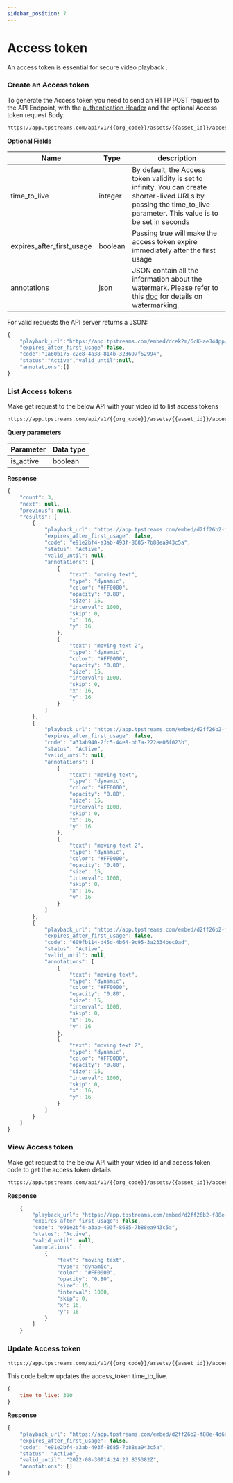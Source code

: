 ```yaml
---
sidebar_position: 7
---
```


# Access token
An access token is essential for secure video playback . 

### Create an Access token

To generate the Access token you need to send an HTTP POST request to the API Endpoint, with the [authentication Header](../server-api/authentication.md) and the optional Access token request Body.

```bash
https://app.tpstreams.com/api/v1/{{org_code}}/assets/{{asset_id}}/access_tokens/
```

**Optional Fields**

| Name                            | Type         | description |
| -----------                     | -----------  | ----------- |
| time_to_live                    | integer      | By default, the Access token validity is set to infinity. You can create shorter-lived URLs by passing the time_to_live parameter. This value is to be set in seconds |
| expires_after_first_usage       | boolean      | Passing true will make the access token expire immediately after the first usage |
| annotations                     | json         | JSON contain all the information about the watermark. Please refer to this [doc](../video-embedding/watermarking.md) for details on watermarking. |

For valid requests the API server returns a JSON:

```js
{
    "playback_url":"https://app.tpstreams.com/embed/dcek2m/6cKHaeJ44pp/?access_token=1a60b175-c2e8-4a38-814b-323697f52994",
    "expires_after_first_usage":false,
    "code":"1a60b175-c2e8-4a38-814b-323697f52994",
    "status":"Active","valid_until":null,
    "annotations":[]
}
```


### List Access tokens

Make get request to the below API with your video id to list access tokens

```bash
https://app.tpstreams.com/api/v1/{{org_code}}/assets/{{asset_id}}/access_tokens/
```

**Query parameters**

| Parameter      | Data type    | 
| ---------      | ---------    |  
| is_active      | boolean      | 


**Response**
```js
{
    "count": 3,
    "next": null,
    "previous": null,
    "results": [
        {
            "playback_url": "https://app.tpstreams.com/embed/d2ff26b2-f88e-4d6d-a9ce-bb0e3ce858cc/?access_token=e91e2bf4-a3ab-493f-8685-7b88ea943c5a",
            "expires_after_first_usage": false,
            "code": "e91e2bf4-a3ab-493f-8685-7b88ea943c5a",
            "status": "Active",
            "valid_until": null,
            "annotations": [
                {
                    "text": "moving text",
                    "type": "dynamic",
                    "color": "#FF0000",
                    "opacity": "0.80",
                    "size": 15,
                    "interval": 1000,
                    "skip": 0,
                    "x": 16,
                    "y": 16
                },
                {
                    "text": "moving text 2",
                    "type": "dynamic",
                    "color": "#FF0000",
                    "opacity": "0.80",
                    "size": 15,
                    "interval": 1000,
                    "skip": 0,
                    "x": 16,
                    "y": 16
                }
            ]
        },
        {
            "playback_url": "https://app.tpstreams.com/embed/d2ff26b2-f88e-4d6d-a9ce-bb0e3ce858cc/?access_token=a33ab940-2fc5-44e8-bb7a-222ee06f023b",
            "expires_after_first_usage": false,
            "code": "a33ab940-2fc5-44e8-bb7a-222ee06f023b",
            "status": "Active",
            "valid_until": null,
            "annotations": [
                {
                    "text": "moving text",
                    "type": "dynamic",
                    "color": "#FF0000",
                    "opacity": "0.80",
                    "size": 15,
                    "interval": 1000,
                    "skip": 0,
                    "x": 16,
                    "y": 16
                },
                {
                    "text": "moving text 2",
                    "type": "dynamic",
                    "color": "#FF0000",
                    "opacity": "0.80",
                    "size": 15,
                    "interval": 1000,
                    "skip": 0,
                    "x": 16,
                    "y": 16
                }
            ]
        },
        {
            "playback_url": "https://app.tpstreams.com/embed/d2ff26b2-f88e-4d6d-a9ce-bb0e3ce858cc/?access_token=609fb114-d45d-4b64-9c95-3a2334bec0ad",
            "expires_after_first_usage": false,
            "code": "609fb114-d45d-4b64-9c95-3a2334bec0ad",
            "status": "Active",
            "valid_until": null,
            "annotations": [
                {
                    "text": "moving text",
                    "type": "dynamic",
                    "color": "#FF0000",
                    "opacity": "0.80",
                    "size": 15,
                    "interval": 1000,
                    "skip": 0,
                    "x": 16,
                    "y": 16
                },
                {
                    "text": "moving text 2",
                    "type": "dynamic",
                    "color": "#FF0000",
                    "opacity": "0.80",
                    "size": 15,
                    "interval": 1000,
                    "skip": 0,
                    "x": 16,
                    "y": 16
                }
            ]
        }
    ]
}
```




### View Access token

Make get request to the below API with your video id and access token code to get the access token details

```bash
https://app.tpstreams.com/api/v1/{{org_code}}/assets/{{asset_id}}/access_tokens/{access_token_code}/
```


**Response**
```js
    {
        "playback_url": "https://app.tpstreams.com/embed/d2ff26b2-f88e-4d6d-a9ce-bb0e3ce858cc/?access_token=e91e2bf4-a3ab-493f-8685-7b88ea943c5a",
        "expires_after_first_usage": false,
        "code": "e91e2bf4-a3ab-493f-8685-7b88ea943c5a",
        "status": "Active",
        "valid_until": null,
        "annotations": [
            {
                "text": "moving text",
                "type": "dynamic",
                "color": "#FF0000",
                "opacity": "0.80",
                "size": 15,
                "interval": 1000,
                "skip": 0,
                "x": 16,
                "y": 16
            }
        ]
    }
```




### Update Access token 

```bash
https://app.tpstreams.com/api/v1/{{org_code}}/assets/{{asset_id}}/access_tokens/{access_token_code}/
```

This code below updates the access_token time_to_live.

```js
{
    time_to_live: 300
}
```

**Response**
```js
{
    "playback_url": "https://app.tpstreams.com/embed/d2ff26b2-f88e-4d6d-a9ce-bb0e3ce858cc/?access_token=e91e2bf4-a3ab-493f-8685-7b88ea943c5a",
    "expires_after_first_usage": false,
    "code": "e91e2bf4-a3ab-493f-8685-7b88ea943c5a",
    "status": "Active",
    "valid_until": "2022-08-30T14:24:23.835382Z",
    "annotations": []
}
```


